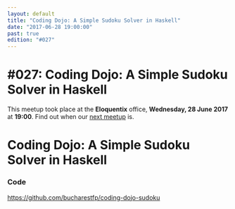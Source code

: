 ```yaml
---
layout: default
title: "Coding Dojo: A Simple Sudoku Solver in Haskell"
date: "2017-06-28 19:00:00"
past: true
edition: "#027"
---
```


<div class="description">
  <h1><span class="edition-number">#027</span>: Coding Dojo: A Simple Sudoku Solver in Haskell</h1>
  <p>This meetup took place at the <strong>Eloquentix</strong> office,
    <strong>Wednesday, 28 June 2017</strong> at <strong>19:00</strong>.
    Find out when our <a href="/next">next meetup</a> is.</p>
</div>

<div class="clear-fix"></div>

<div class="presentation">
  <h1>Coding Dojo: A Simple Sudoku Solver in Haskell</h1>
  <div class="details">
    <div class="left">
      <h3>Code</h3>
      <p><a href="https://github.com/bucharestfp/coding-dojo-sudoku">https://github.com/bucharestfp/coding-dojo-sudoku</a></p>
    </div>
    <div class="right">
      <div class="slides">
      <script async class="speakerdeck-embed" data-id="9c2ea4d5e15b4b0bbe7f0d5662fd8948" data-ratio="1.33333333333333" src="//speakerdeck.com/assets/embed.js"></script>
      </div>
    </div>
  </div>
</div>
